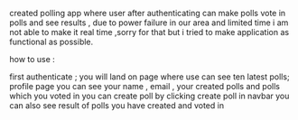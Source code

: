 created polling app where user after authenticating can make polls vote in polls and see results ,
due to power failure in our area and limited time i am not able to make it real time ,sorry for that but i tried to make application as functional as possible.

how to use  :

first authenticate ;
you will land on page where use can see ten latest polls;
profile page you can see your name , email , your created polls and polls which you voted in
you can create poll by clicking create poll in navbar
you can also see result of polls you have created and voted in
